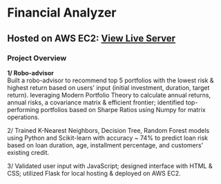 # Financial Analyzer

## Hosted on AWS EC2: [View Live Server](http://3.135.214.34:5000/)<br>

### Project Overview
<b>1/ Robo-advisor</b><br>
Built a robo-advisor to recommend top 5 portfolios with the lowest risk & highest return based on users' input (initial investment, duration, target return). leveraging Modern Portfolio Theory to calculate annual returns, annual risks, a covariance matrix & efficient frontier; identified top-performing portfolios based on Sharpe Ratios using Numpy for matrix operations.<br>

2/ Trained K-Nearest Neighbors, Decision Tree, Random Forest models using Python and Scikit-learn with accuracy ~ 74% to predict loan risk based on loan duration, age, installment percentage, and customers' existing credit.<br>

3/ Validated user input with JavaScript; designed interface with HTML & CSS; utilized Flask for local hosting & deployed on AWS EC2.

